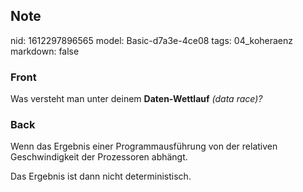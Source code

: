 ## Note
nid: 1612297896565
model: Basic-d7a3e-4ce08
tags: 04_koheraenz
markdown: false

### Front
Was versteht man unter deinem <b>Daten-Wettlauf</b> <i>(data
race)?</i>

### Back
Wenn das Ergebnis einer Programmausführung von der relativen
Geschwindigkeit der Prozessoren abhängt.
<div>
  Das Ergebnis ist dann nicht deterministisch.
</div>
